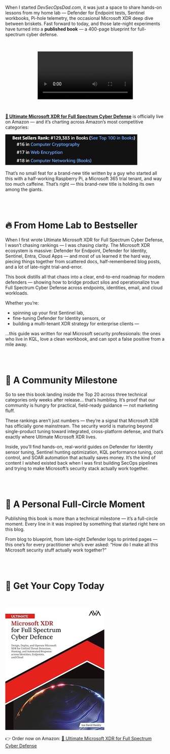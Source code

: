 When I started *DevSecOpsDad.com*, it was just a space to share hands-on lessons from my home lab — Defender for Endpoint tests, Sentinel workbooks, Pi-hole telemetry, the occasional Microsoft XDR deep dive between briskets. Fast forward to today, and those late-night experiments have turned into a **published book** — a 400-page blueprint for full-spectrum cyber defense.

<br/>

<video controls
src="../assets/img/Ultimate XDR for Full Spectrum Cyber Defense/394 (With Logo) (1).m4v"
title="Ultimate Microsoft XDR for Full Spectrum Cyber Defense"
style="display: block; margin: 0 auto; max-width: 100%; height: auto;">
</video>

<br/>

[**📖 Ultimate Microsoft XDR for Full Spectrum Cyber Defense**](https://a.co/d/4vveVCI) is officially live on Amazon  — and it’s charting across Amazon’s most competitive categories:

![Amazon Best Seller Ranking for Ultimate Microsoft XDR for Full Spectrum Cyber Defense](/assets/img/Ultimate%20XDR%20for%20Full%20Spectrum%20Cyber%20Defense/BSR.png)


That’s no small feat for a brand-new title written by a guy who started all this with a half-working Raspberry Pi, a Microsoft 365 trial tenant, and way too much caffeine. That’s right — this brand-new title is holding its own among the giants.

<br/>
<br/>

# 🔥 From Home Lab to Bestseller

When I first wrote Ultimate Microsoft XDR for Full Spectrum Cyber Defense, I wasn’t chasing rankings — I was chasing clarity. The Microsoft XDR ecosystem is massive: Defender for Endpoint, Defender for Identity, Sentinel, Entra, Cloud Apps — and most of us learned it the hard way, piecing things together from scattered docs, half-remembered blog posts, and a lot of late-night trial-and-error.

This book distills all that chaos into a clear, end-to-end roadmap for modern defenders — showing how to bridge product silos and operationalize true Full Spectrum Cyber Defense across endpoints, identities, email, and cloud workloads.

Whether you’re:
- spinning up your first Sentinel lab,
- fine-tuning Defender for Identity sensors, or
- building a multi-tenant XDR strategy for enterprise clients —

...this guide was written for real Microsoft security professionals: the ones who live in KQL, love a clean workbook, and can spot a false positive from a mile away.

<br/>
<br/>

# 🧭 A Community Milestone

So to see this book landing inside the Top 20 across three technical categories only weeks after release… that’s humbling. It’s proof that our community is hungry for practical, field-ready guidance — not marketing fluff.

These rankings aren’t just numbers — they’re a signal that Microsoft XDR has officially gone mainstream. The security world is maturing beyond single-product tuning toward integrated, cross-platform defense, and that’s exactly where Ultimate Microsoft XDR lives.

Inside, you’ll find hands-on, real-world guides on Defender for Identity sensor tuning, Sentinel hunting optimization, KQL performance tuning, cost control, and SOAR automation that actually saves money. It’s the kind of content I wished existed back when I was first building SecOps pipelines and trying to make Microsoft’s security stack actually work together.

<br/>
<br/>

# 🧡 A Personal Full-Circle Moment

Publishing this book is more than a technical milestone — it’s a full-circle moment. Every line in it was inspired by something that started right here on this blog.

From blog to blueprint, from late-night Defender logs to printed pages — this one’s for every practitioner who’s ever asked:
“How do I make all this Microsoft security stuff actually work together?”

<br/>
<br/>

# 📖 Get Your Copy Today
<br/>

![Ultimate Microsoft XDR for Full Spectrum Cyber Defense](/assets/img/Ultimate%20XDR%20for%20Full%20Spectrum%20Cyber%20Defense/cover11.jpg)

👉 Order now on Amazon:
[📖 Ultimate Microsoft XDR for Full Spectrum Cyber Defense](https://a.co/d/4vveVCI)
